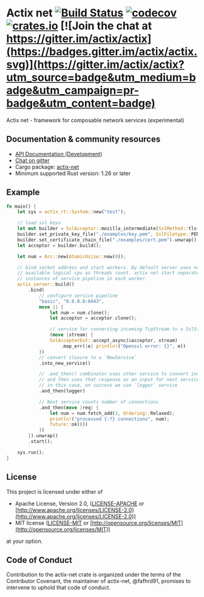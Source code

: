 # Actix net [![Build Status](https://travis-ci.org/actix/actix-net.svg?branch=master)](https://travis-ci.org/actix/actix-net) [![codecov](https://codecov.io/gh/actix/actix-net/branch/master/graph/badge.svg)](https://codecov.io/gh/actix/actix-net) [![crates.io](https://meritbadge.herokuapp.com/actix-net)](https://crates.io/crates/actix-net) [![Join the chat at https://gitter.im/actix/actix](https://badges.gitter.im/actix/actix.svg)](https://gitter.im/actix/actix?utm_source=badge&utm_medium=badge&utm_campaign=pr-badge&utm_content=badge)

Actix net - framework for composable network services (experimental)

## Documentation & community resources

* [API Documentation (Development)](https://actix.rs/actix-net/actix_net/)
* [Chat on gitter](https://gitter.im/actix/actix)
* Cargo package: [actix-net](https://crates.io/crates/actix-net)
* Minimum supported Rust version: 1.26 or later

## Example

```rust
fn main() {
    let sys = actix_rt::System::new("test");

    // load ssl keys
    let mut builder = SslAcceptor::mozilla_intermediate(SslMethod::tls()).unwrap();
    builder.set_private_key_file("./examples/key.pem", SslFiletype::PEM).unwrap();
    builder.set_certificate_chain_file("./examples/cert.pem").unwrap();
    let acceptor = builder.build();

    let num = Arc::new(AtomicUsize::new(0));

    // bind socket address and start workers. By default server uses number of
    // available logical cpu as threads count. actix net start separate
    // instances of service pipeline in each worker.
    actix_server::build()
        .bind(
            // configure service pipeline
            "basic", "0.0.0.0:8443",
            move || {
                let num = num.clone();
                let acceptor = acceptor.clone();

                // service for converting incoming TcpStream to a SslStream<TcpStream>
                (move |stream| {
                SslAcceptorExt::accept_async(&acceptor, stream)
                    .map_err(|e| println!("Openssl error: {}", e))
            })
            // convert closure to a `NewService`
            .into_new_service()

            // .and_then() combinator uses other service to convert incoming `Request` to a `Response`
            // and then uses that response as an input for next service.
            // in this case, on success we use `logger` service
            .and_then(logger)

            // Next service counts number of connections
            .and_then(move |req| {
                let num = num.fetch_add(1, Ordering::Relaxed);
                println!("processed {:?} connections", num);
                future::ok(())
            })
        }).unwrap()
        .start();

    sys.run();
}
```

## License

This project is licensed under either of

* Apache License, Version 2.0, ([LICENSE-APACHE](LICENSE-APACHE) or [http://www.apache.org/licenses/LICENSE-2.0](http://www.apache.org/licenses/LICENSE-2.0))
* MIT license ([LICENSE-MIT](LICENSE-MIT) or [http://opensource.org/licenses/MIT](http://opensource.org/licenses/MIT))

at your option.

## Code of Conduct

Contribution to the actix-net crate is organized under the terms of the
Contributor Covenant, the maintainer of actix-net, @fafhrd91, promises to
intervene to uphold that code of conduct.
